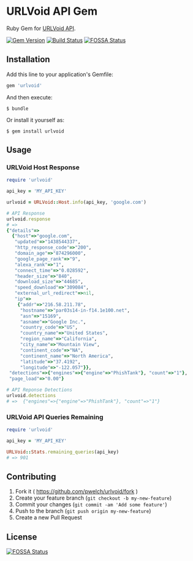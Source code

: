 # URLVoid API Gem

Ruby Gem for [URLVoid API](http://www.urlvoid.com/api/).

[![Gem Version](https://badge.fury.io/rb/urlvoid.svg)](http://badge.fury.io/rb/urlvoid)
[![Build Status](https://secure.travis-ci.org/pwelch/urlvoid.svg)](http://travis-ci.org/pwelch/urlvoid)
[![FOSSA Status](https://app.fossa.io/api/projects/git%2Bgithub.com%2Fpwelch%2Furlvoid.svg?type=shield)](https://app.fossa.io/projects/git%2Bgithub.com%2Fpwelch%2Furlvoid?ref=badge_shield)


## Installation

Add this line to your application's Gemfile:

```ruby
gem 'urlvoid'
```

And then execute:

    $ bundle

Or install it yourself as:

    $ gem install urlvoid

## Usage

### URLVoid Host Response

```ruby
require 'urlvoid'

api_key = 'MY_API_KEY'

urlvoid = URLVoid::Host.info(api_key, 'google.com')

# API Response
urlvoid.response
# =>
{"details"=>
  {"host"=>"google.com",
   "updated"=>"1438544337",
   "http_response_code"=>"200",
   "domain_age"=>"874296000",
   "google_page_rank"=>"9",
   "alexa_rank"=>"1",
   "connect_time"=>"0.028592",
   "header_size"=>"840",
   "download_size"=>"44685",
   "speed_download"=>"309084",
   "external_url_redirect"=>nil,
   "ip"=>
    {"addr"=>"216.58.211.78",
     "hostname"=>"par03s14-in-f14.1e100.net",
     "asn"=>"15169",
     "asname"=>"Google Inc.",
     "country_code"=>"US",
     "country_name"=>"United States",
     "region_name"=>"California",
     "city_name"=>"Mountain View",
     "continent_code"=>"NA",
     "continent_name"=>"North America",
     "latitude"=>"37.4192",
     "longitude"=>"-122.057"}},
 "detections"=>{"engines"=>{"engine"=>"PhishTank"}, "count"=>"1"},
 "page_load"=>"0.00"}

# API Reponse Detections
urlvoid.detections
# =>  {"engines"=>{"engine"=>"PhishTank"}, "count"=>"1"}
```

### URLVoid API Queries Remaining

```ruby
require 'urlvoid'

api_key = 'MY_API_KEY'

URLVoid::Stats.remaining_queries(api_key)
# => 901
```

## Contributing

1. Fork it ( https://github.com/pwelch/urlvoid/fork )
2. Create your feature branch (`git checkout -b my-new-feature`)
3. Commit your changes (`git commit -am 'Add some feature'`)
4. Push to the branch (`git push origin my-new-feature`)
5. Create a new Pull Request


## License
[![FOSSA Status](https://app.fossa.io/api/projects/git%2Bgithub.com%2Fpwelch%2Furlvoid.svg?type=large)](https://app.fossa.io/projects/git%2Bgithub.com%2Fpwelch%2Furlvoid?ref=badge_large)